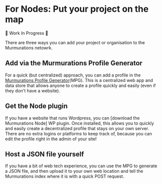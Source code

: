 # For Nodes: Put your project on the map

:construction: Work In Progress :construction:

There are three ways you can add your project or organisation to the Murmurations netowrk.

## Add via the Murmurations Profile Generator

For a quick (but centralized) approach, you can add a profile in the [Murmurations Profile Generator](https://main-profiles.murmurations.network)(MPG). This is a centralized web app and data store that allows anyone to create a profile quickly and easily (even if they don't have a website).

## Get the Node plugin

If you have a website that runs Wordpress, you can [download the Murmurations Node] WP plugin. Once installed, this allows you to quickly and easily create a decentralized profile that stays on your own server. There are no extra logins or platforms to keep track of, because you can edit the profile right in the admin of your site!

## Host a JSON file yourself

If you have a bit of web tech experience, you can use the MPG to generate a JSON file, and then upload it to your own web location and tell the Murmurations index where it is with a quick POST request.
